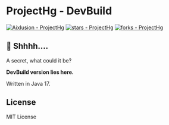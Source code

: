 # ProjectHg - DevBuild
[![Aixlusion - ProjectHg](https://img.shields.io/static/v1?label=Aixlusion&message=ProjectHg&color=%2333004f&logo=github)](https://github.com/Aixlusion/ProjectHg "Go to GitHub repo")
[![stars - ProjectHg](https://img.shields.io/github/stars/Aixlusion/ProjectHg?style=social)](https://github.com/Aixlusion/ProjectHg)
[![forks - ProjectHg](https://img.shields.io/github/forks/Aixlusion/ProjectHg?style=social)](https://github.com/Aixlusion/ProjectHg)

## 🤫 Shhhh....
A secret, what could it be?

**DevBuild version lies here.**

Written in Java 17.
## License
MIT License
